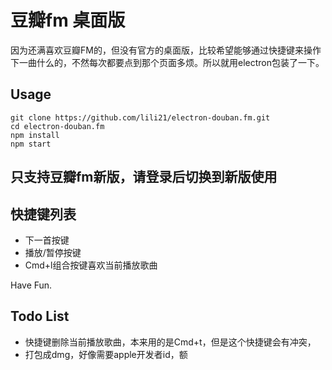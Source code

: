 # 豆瓣fm 桌面版

因为还满喜欢豆瓣FM的，但没有官方的桌面版，比较希望能够通过快捷键来操作下一曲什么的，不然每次都要点到那个页面多烦。所以就用electron包装了一下。

## Usage

```
git clone https://github.com/lili21/electron-douban.fm.git
cd electron-douban.fm
npm install
npm start
```
## 只支持豆瓣fm新版，请登录后切换到新版使用

## 快捷键列表

* 下一首按键
* 播放/暂停按键
* Cmd+l组合按键喜欢当前播放歌曲

Have Fun.

## Todo List
* 快捷键删除当前播放歌曲，本来用的是Cmd+t，但是这个快捷键会有冲突，
* 打包成dmg，好像需要apple开发者id，额
